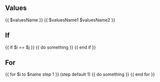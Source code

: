 ## Values

{{ $valuesName }}
{{ $valuesName1 $valuesName2 }}

## If

{{ if $i == $j }}
{{ do something }}
{{ end if }}

## For

{{ for $i to $name step 1 }}   (step default 1)
{{ do something }}
{{ end for }}

